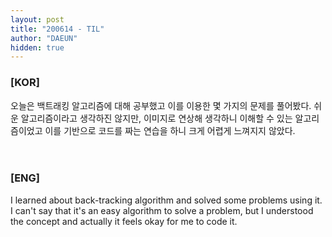 ```yaml
---
layout: post
title: "200614 - TIL"
author: "DAEUN"
hidden: true
---
```


### [KOR]
오늘은 백트래킹 알고리즘에 대해 공부했고 이를 이용한 몇 가지의 문제를 풀어봤다. 쉬운 알고리즘이라고 생각하진 않지만, 이미지로 연상해 생각하니 이해할 수 있는 알고리즘이었고 이를 기반으로 코드를 짜는 연습을 하니 크게 어렵게 느껴지지 않았다.
<br><br><br>
### [ENG]
I learned about back-tracking algorithm and solved some problems using it. I can't say that it's an easy algorithm to solve a problem, but I understood the concept and actually it feels okay for me to code it.